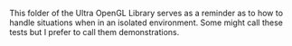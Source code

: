 This folder of the Ultra OpenGL Library serves as a reminder as to how to handle situations when in an isolated environment.
Some might call these tests but I prefer to call them demonstrations.

